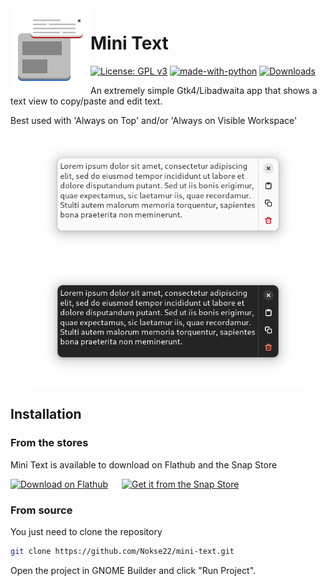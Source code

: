 <img height="128" src="data/icons/hicolor/scalable/apps/io.github.nokse22.minitext.svg" align="left"/> 
  
 # Mini Text 
  [![License: GPL v3](https://img.shields.io/badge/License-GPLv3-blue.svg)](https://www.gnu.org/licenses/gpl-3.0)
  [![made-with-python](https://img.shields.io/badge/Made%20with-Python-ff7b3f.svg)](https://www.python.org/)
  [![Downloads](https://img.shields.io/badge/dynamic/json?color=brightgreen&label=Flathub%20Downloads&query=%24.installs_total&url=https%3A%2F%2Fflathub.org%2Fapi%2Fv2%2Fstats%2Fio.github.nokse22.minitext)](https://flathub.org/apps/details/io.github.nokse22.minitext)

  
<p>
An extremely simple Gtk4/Libadwaita app that shows a text view to copy/paste and edit text.
  
Best used with 'Always on Top' and/or 'Always on Visible Workspace'
  </p>
  <div align="center">
  <img src="data/resources/Screenshot 1.png" height="200"/>
  <img src="data/resources/Screenshot 2.png" height="200"/>
  </div>
  
  
</div>

## Installation

### From the stores

Mini Text is available to download on Flathub and the Snap Store

<a href='https://flathub.org/apps/details/io.github.nokse22.minitext'><img width='240' alt='Download on Flathub' src='https://flathub.org/assets/badges/flathub-badge-en.png'/></a>
<h>&emsp;</h> <a href="https://snapcraft.io/mini-text"><img height='80' alt="Get it from the Snap Store" src="https://snapcraft.io/static/images/badges/en/snap-store-black.svg"/></a>

### From source

You just need to clone the repository

```sh
git clone https://github.com/Nokse22/mini-text.git
```

Open the project in GNOME Builder and click "Run Project".

